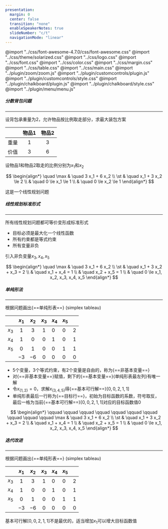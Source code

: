 ```yaml
---
presentation:
  margin: 0
  center: false
  transition: "none"
  enableSpeakerNotes: true
  slideNumber: "c/t"
  navigationMode: "linear"
---
```


@import "../css/font-awesome-4.7.0/css/font-awesome.css"
@import "../css/theme/solarized.css"
@import "../css/logo.css"
@import "../css/font.css"
@import "../css/color.css"
@import "../css/margin.css"
@import "../css/table.css"
@import "../css/main.css"
@import "../plugin/zoom/zoom.js"
@import "../plugin/customcontrols/plugin.js"
@import "../plugin/customcontrols/style.css"
@import "../plugin/chalkboard/plugin.js"
@import "../plugin/chalkboard/style.css"
@import "../plugin/menu/menu.js"

<!-- slide data-notes="" -->

##### 分数背包问题

---

设背包承重量为$2$，允许物品按比例取走部分，求最大装包方案

<div class="left6 righta top-2 threelines">

| &ensp; | 物品$1$ | 物品$2$ |
| :----: | :-----: | :-----: |
|  重量  |   $1$   |   $3$   |
|  价值  |   $3$   |   $6$   |

</div>

设物品$1$和物品$2$取走的比例分别为$x_1$和$x_2$

$$
\begin{align*}
    \quad \max & \quad 3 x_1 + 6 x_2 \\
    \st        & \quad x_1 + 3 x_2 \le 2 \\
               & \quad 0 \le x_1 \le 1 \\
               & \quad 0 \le x_2 \le 1
\end{align*}
$$

这是一个线性规划问题

<!-- slide vertical=true data-notes="" -->

##### 线性规划标准形式

---

所有线性规划问题都可等价变形成标准形式

- 目标必须是最大化一个线性函数
- 所有约束都是等式约束
- 所有变量非负

<div class="top2"></div>

引入非负变量$x_3,x_4,x_5$

$$
\begin{align*}
    \quad \max & \quad 3 x_1 + 6 x_2 \\
    \st        & \quad x_1 + 3 x_2 + x_3 = 2 \\
               & \quad x_1 + x_4 = 1 \\
               & \quad x_2 + x_5 = 1 \\
               & \quad 0 \le x_1, x_2, x_3, x_4, x_5
\end{align*}
$$

<!-- slide data-notes="" -->

##### 单纯形法

---

根据问题画出{==单纯形表==} (simplex tableau)

<div class="left4 righta top-2 row1-border-top-solid row4-border-top-dashed column1-border-right-solid column6-border-right-dashed">

| &ensp; | $x_1$ | $x_2$ | $x_3$ | $x_4$ | $x_5$ | &ensp; |
| :----: | :---: | :---: | :---: | ----- | ----- | ------ |
| $x_3$  |  $1$  |  $3$  |  $1$  | $0$   | $0$   | $2$    |
| $x_4$  |  $1$  |  $0$  |  $0$  | $1$   | $0$   | $1$    |
| $x_5$  |  $0$  |  $1$  |  $0$  | $0$   | $1$   | $1$    |
| &ensp; | $-3$  | $-6$  |  $0$  | $0$   | $0$   | $0$    |

</div>

- $5$个变量，$3$个等式约束，有$2$个变量是自由的，称为{==非基本变量==}
- 对{==非基本变量==}赋值，剩下的{==基本变量==}(单纯形表最左列)有唯一解
- 令$x_{\{1,2\}} = 0$，求解$x_{\{3,4,5\}}$得{==基本可行解==}$[0,0,2,1,1]$
- 单纯形表最后一行称为{==目标行==}，初始为目标函数的系数，符号取反，最后一格为当前{==基本可行解==}$[0,0,2,1,1]$对应的目标函数值$0$

<div class="top-42per"></div>

$$
\begin{align*}
    \qquad \qquad \qquad \qquad \qquad \qquad \qquad \qquad \qquad \qquad \max & \quad 3 x_1 + 6 x_2 \\
    \st        & \quad x_1 + 3 x_2 + x_3 = 2 \\
               & \quad x_1 + x_4 = 1 \\
               & \quad x_2 + x_5 = 1 \\
               & \quad 0 \le x_1, x_2, x_3, x_4, x_5
\end{align*}
$$

<!-- slide vertical=true data-notes="" -->

##### 迭代改进

---

根据问题画出{==单纯形表==} (simplex tableau)

<div class="left4 righta top-2 row1-border-top-solid row4-border-top-dashed column1-border-right-solid column6-border-right-dashed">

| &ensp; | $x_1$ | $x_2$ | $x_3$ | $x_4$ | $x_5$ | &ensp; |
| :----: | :---: | :---: | :---: | ----- | ----- | ------ |
| $x_3$  |  $1$  |  $3$  |  $1$  | $0$   | $0$   | $2$    |
| $x_4$  |  $1$  |  $0$  |  $0$  | $1$   | $0$   | $1$    |
| $x_5$  |  $0$  |  $1$  |  $0$  | $0$   | $1$   | $1$    |
| &ensp; | $-3$  | $-6$  |  $0$  | $0$   | $0$   | $0$    |

</div>

基本可行解$[0,0,2,1,1]$不是最优的，适当增加$x_1$可以增大目标函数值
